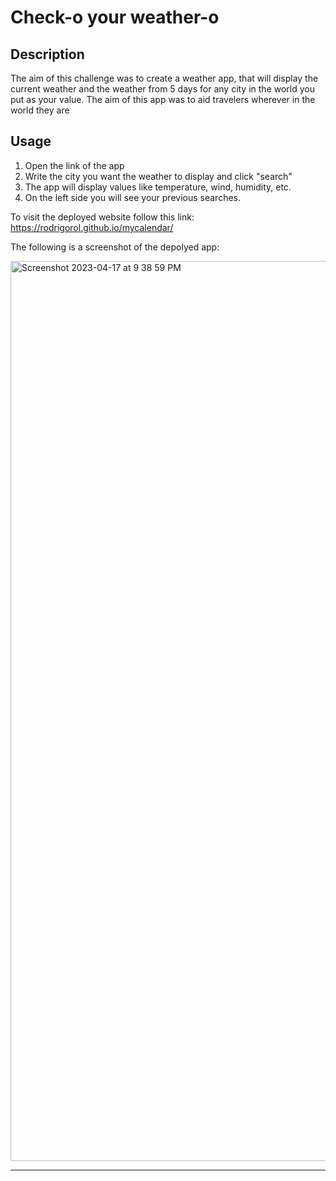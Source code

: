 # Check-o your weather-o

## Description

The aim of this challenge was to create a weather app, that will display the current weather and the weather from 5 days for any city in the world you put as your value. The aim of this app was to aid travelers wherever in the world they are


## Usage

1. Open the link of the app
2. Write the city you want the weather to display and click "search"
3. The app will display values like temperature, wind, humidity, etc.
4. On the left side you will see your previous searches.

To visit the deployed website follow this link: https://rodrigorol.github.io/mycalendar/

The following is a screenshot of the depolyed app:

<img width="1440" alt="Screenshot 2023-04-17 at 9 38 59 PM" src="https://user-images.githubusercontent.com/126302497/232664999-c4a562e6-faeb-46df-b8ec-be2a76ff148e.png">

---
